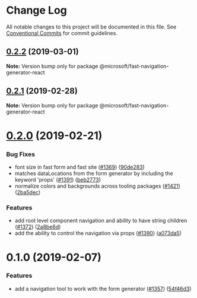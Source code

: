 # Change Log

All notable changes to this project will be documented in this file.
See [Conventional Commits](https://conventionalcommits.org) for commit guidelines.

## [0.2.2](https://github.com/Microsoft/fast-dna/compare/@microsoft/fast-navigation-generator-react@0.2.1...@microsoft/fast-navigation-generator-react@0.2.2) (2019-03-01)

**Note:** Version bump only for package @microsoft/fast-navigation-generator-react





## [0.2.1](https://github.com/Microsoft/fast-dna/compare/@microsoft/fast-navigation-generator-react@0.2.0...@microsoft/fast-navigation-generator-react@0.2.1) (2019-02-28)

**Note:** Version bump only for package @microsoft/fast-navigation-generator-react





# [0.2.0](https://github.com/Microsoft/fast-dna/compare/@microsoft/fast-navigation-generator-react@0.1.0...@microsoft/fast-navigation-generator-react@0.2.0) (2019-02-21)


### Bug Fixes

* font size in fast form and fast site ([#1369](https://github.com/Microsoft/fast-dna/issues/1369)) ([90de283](https://github.com/Microsoft/fast-dna/commit/90de283))
* matches dataLocations from the form generator by including the keyword 'props' ([#1391](https://github.com/Microsoft/fast-dna/issues/1391)) ([beb2773](https://github.com/Microsoft/fast-dna/commit/beb2773))
* normalize colors and backgrounds across tooling packages ([#1421](https://github.com/Microsoft/fast-dna/issues/1421)) ([2ba5dec](https://github.com/Microsoft/fast-dna/commit/2ba5dec))


### Features

* add root level component navigation and ability to have string children ([#1372](https://github.com/Microsoft/fast-dna/issues/1372)) ([2a8be6d](https://github.com/Microsoft/fast-dna/commit/2a8be6d))
* add the ability to control the navigation via props ([#1390](https://github.com/Microsoft/fast-dna/issues/1390)) ([a073da5](https://github.com/Microsoft/fast-dna/commit/a073da5))





# 0.1.0 (2019-02-07)


### Features

* add a navigation tool to work with the form generator ([#1357](https://github.com/Microsoft/fast-dna/issues/1357)) ([54f46d3](https://github.com/Microsoft/fast-dna/commit/54f46d3))
